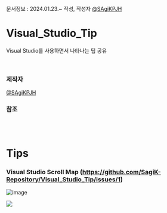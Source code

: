 문서정보 : 2024.01.23.~ 작성, 작성자 [@SAgiKPJH](https://github.com/SAgiKPJH)

# Visual_Studio_Tip
Visual Studio를 사용하면서 나타나는 팁 공유

<br>

### 제작자
[@SAgiKPJH](https://github.com/SAgiKPJH)

### 참조

<br><br>

# Tips

### Visual Studio Scroll Map (https://github.com/SagiK-Repository/Visual_Studio_Tip/issues/1)

![image](https://github.com/SagiK-Repository/Visual_Studio_Tip/assets/66783849/5b0d519a-977f-4cfe-a1c0-db291e7b1a6d)


<img src="https://github.com/SagiK-Repository/Visual_Studio_Tip/assets/66783849/5b0d519a-977f-4cfe-a1c0-db291e7b1a6d
" />
